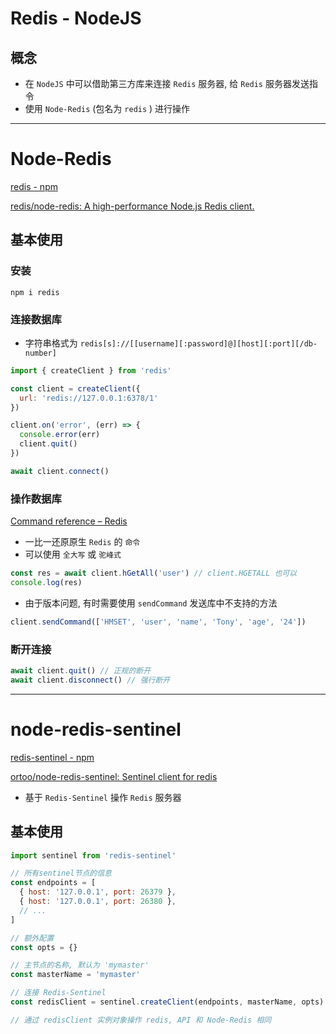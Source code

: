 # Redis - NodeJS



## 概念

- 在 `NodeJS` 中可以借助第三方库来连接 `Redis` 服务器, 给 `Redis` 服务器发送指令
- 使用 `Node-Redis` (包名为 `redis` ) 进行操作

---

# Node-Redis

[redis - npm](https://www.npmjs.com/package/redis)

[redis/node-redis: A high-performance Node.js Redis client.](https://github.com/redis/node-redis)



## 基本使用



### 安装

```shell
npm i redis
```



### 连接数据库

- 字符串格式为 `redis[s]://[[username][:password]@][host][:port][/db-number]`

```js
import { createClient } from 'redis'

const client = createClient({
  url: 'redis://127.0.0.1:6378/1'
})

client.on('error', (err) => {
  console.error(err)
  client.quit()
})

await client.connect()
```



### 操作数据库

[Command reference – Redis](https://redis.io/commands)

- 一比一还原原生 `Redis` 的 `命令`
- 可以使用 `全大写` 或 `驼峰式`

```js
const res = await client.hGetAll('user') // client.HGETALL 也可以
console.log(res)
```

- 由于版本问题, 有时需要使用 `sendCommand` 发送库中不支持的方法

```js
client.sendCommand(['HMSET', 'user', 'name', 'Tony', 'age', '24'])
```



### 断开连接

```js
await client.quit() // 正规的断开
await client.disconnect() // 强行断开
```

---

# node-redis-sentinel

[redis-sentinel - npm](https://www.npmjs.com/package/redis-sentinel)

[ortoo/node-redis-sentinel: Sentinel client for redis](https://github.com/ortoo/node-redis-sentinel)

- 基于 `Redis-Sentinel` 操作 `Redis` 服务器



## 基本使用

```js
import sentinel from 'redis-sentinel'

// 所有sentinel节点的信息
const endpoints = [
  { host: '127.0.0.1', port: 26379 },
  { host: '127.0.0.1', port: 26380 },
  // ...
]

// 额外配置
const opts = {}

// 主节点的名称, 默认为 'mymaster'
const masterName = 'mymaster'

// 连接 Redis-Sentinel
const redisClient = sentinel.createClient(endpoints, masterName, opts) // masterName 和 opts 是可选的

// 通过 redisClient 实例对象操作 redis, API 和 Node-Redis 相同
```





